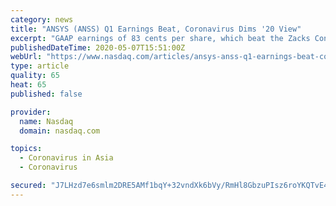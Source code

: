 ```yaml
---
category: news
title: "ANSYS (ANSS) Q1 Earnings Beat, Coronavirus Dims '20 View"
excerpt: "GAAP earnings of 83 cents per share, which beat the Zacks Consensus Estimate by 6.4%. The bottom line declined 35.7% year over year. Non-GAAP revenues of $308.9 million surpassed the Zacks Consensus Estimate of $307 million."
publishedDateTime: 2020-05-07T15:51:00Z
webUrl: "https://www.nasdaq.com/articles/ansys-anss-q1-earnings-beat-coronavirus-dims-20-view-2020-05-07"
type: article
quality: 65
heat: 65
published: false

provider:
  name: Nasdaq
  domain: nasdaq.com

topics:
  - Coronavirus in Asia
  - Coronavirus

secured: "J7LHzd7e6smlm2DRE5AMf1bqY+32vndXk6bVy/RmHl8GbzuPIsz6roYKQTvE4fGbE8lqY+ymEYPzbq+yXX5TYdEPaYSRHj/KNlXE8+J42aY25OeDwxxd9yHd6sNmHHQgSyKsazt3ulASOBadRwGjjhJiTXqm+Fx62lJneiOzgzYYEObPT8PeNWmadrU0KcRqOf+JTGbFAEv0k3fKnJVqvlIlHVbPqFSvvBrL1eRCC5Ykuw5PgL8EpLY5JcV3TWUFHHuJdn7hQWLrjWO88reSUdsOtXCjAquEH581WFaZl6HTXh9H7lbR6AbgHt3GvOiujeRnvAe1q5nfRk8mt29a3L8ch9BrfGn2ufqhj+xEf9Cjl6uILqOL4ZYIE2JRQ/CioN1ihMy+sD0ZyPpn2+SSFx3D/u59UNmVjmRkoOmM6xztP9KvZLdIYc6y20NQskXQ/VTPf9XN579RYdmjWgYpPs2x0ZFnJNzchwLwEeN+ISo=;hv+7WRzsTY/yher7T6BLYw=="
---
```


